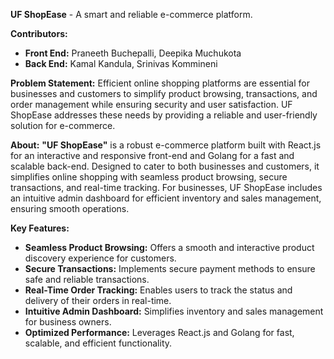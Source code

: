 **UF ShopEase** - A smart and reliable e-commerce platform.

**Contributors:**
- **Front End:** Praneeth Buchepalli, Deepika Muchukota
- **Back End:** Kamal Kandula, Srinivas Kommineni

**Problem Statement:**
Efficient online shopping platforms are essential for businesses and customers to simplify product browsing, transactions, and order management while ensuring security and user satisfaction. UF ShopEase addresses these needs by providing a reliable and user-friendly solution for e-commerce.

**About:**
**"UF ShopEase"** is a robust e-commerce platform built with React.js for an interactive and responsive front-end and Golang for a fast and scalable back-end. Designed to cater to both businesses and customers, it simplifies online shopping with seamless product browsing, secure transactions, and real-time tracking. For businesses, UF ShopEase includes an intuitive admin dashboard for efficient inventory and sales management, ensuring smooth operations.

**Key Features:**
- **Seamless Product Browsing:** Offers a smooth and interactive product discovery experience for customers.
- **Secure Transactions:** Implements secure payment methods to ensure safe and reliable transactions.
- **Real-Time Order Tracking:** Enables users to track the status and delivery of their orders in real-time.
- **Intuitive Admin Dashboard:** Simplifies inventory and sales management for business owners.
- **Optimized Performance:** Leverages React.js and Golang for fast, scalable, and efficient functionality.
